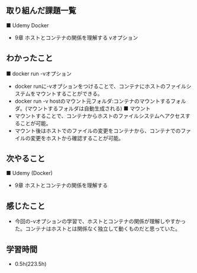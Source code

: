 ## 取り組んだ課題一覧
■ Udemy Docker
- 9章 ホストとコンテナの関係を理解する vオプション
## わかったこと
■ docker run -vオプション
 - docker runに-vオプションをつけることで、コンテナにホストのファイルシステムをマウントすることができる。 
 - docker run -v hostのマウント元フォルダ:コンテナのマウントするフォルダ。(マウントするフォルダは自動生成される)
■ マウント
 - マウントすることで、コンテナからホストのファイルシステムへアクセスすることが可能。
 - マウント後はホストでのファイルの変更をコンテナから、コンテナでのファイルの変更をホストから確認することが可能。
 
## 次やること
■ Udemy (Docker)
- 9章 ホストとコンテナの関係を理解する
## 感じたこと
- 今回の-vオプションの学習で、ホストとコンテナの関係が理解しやすかった。コンテナはホストとは関係なく独立して動くものだと思っていた。
## 学習時間
- 0.5h(223.5h)
